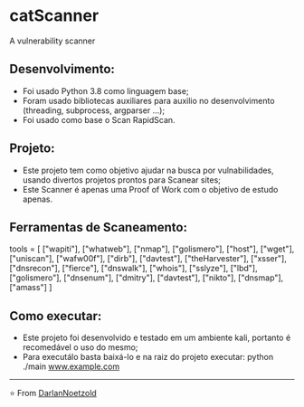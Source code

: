 # catScanner
 A vulnerability scanner

## Desenvolvimento:
* Foi usado Python 3.8 como linguagem base;
* Foram usado bibliotecas auxiliares para auxilio no desenvolvimento (threading, subprocess, argparser ...);
* Foi usado como base o Scan RapidScan.

## Projeto:
* Este projeto tem como objetivo ajudar na busca por vulnabilidades, usando divertos projetos prontos para Scanear sites;
* Este Scanner é apenas uma Proof of Work com o objetivo de estudo apenas.

## Ferramentas de Scaneamento:
tools = [
    ["wapiti"], ["whatweb"], ["nmap"], ["golismero"], ["host"], ["wget"], ["uniscan"], ["wafw00f"], ["dirb"],
    ["davtest"], ["theHarvester"], ["xsser"], ["dnsrecon"], ["fierce"], ["dnswalk"], ["whois"], ["sslyze"], ["lbd"],
    ["golismero"], ["dnsenum"], ["dmitry"], ["davtest"], ["nikto"], ["dnsmap"], ["amass"]
]

## Como executar:
* Este projeto foi desenvolvido e testado em um ambiente kali, portanto é recomedável o uso do mesmo;
* Para executálo basta baixá-lo e na raiz do projeto executar: python ./main www.example.com

---

⭐️ From [DarlanNoetzold](https://github.com/DarlanNoetzold)
